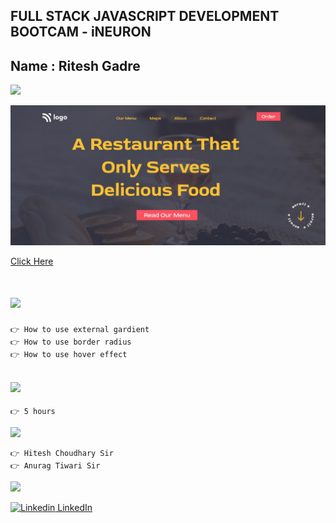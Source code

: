 ## FULL STACK JAVASCRIPT DEVELOPMENT BOOTCAM - iNEURON

## Name : Ritesh Gadre

![](https://img.shields.io/badge/Project%202-Deployed-green)

![](./images/Project2.jpg)

[Click Here](https://ritesh-food-restaurant-home-page.netlify.app/)

# ![](https://img.shields.io/badge/-Learnings-orange)

```
👉 How to use external gardient
👉 How to use border radius
👉 How to use hover effect
```

## ![](https://img.shields.io/badge/-Time%20Taken-orange)
```
👉 5 hours
```

![](https://img.shields.io/badge/-Speacial%20Thanks-orange)
```
👉 Hitesh Choudhary Sir
👉 Anurag Tiwari Sir
```

![](https://img.shields.io/badge/-Connect%20with%20me-blue)

[![Linkedin](https://i.stack.imgur.com/gVE0j.png) LinkedIn](https://www.linkedin.com/in/ritesh-gadre-80a0a9188/)
